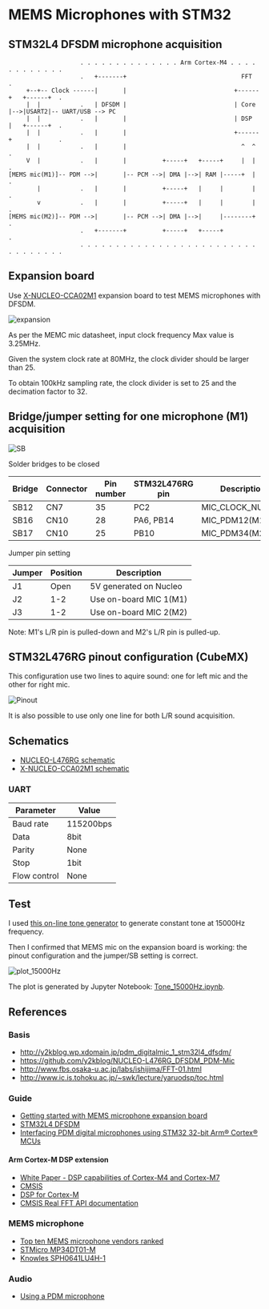 # MEMS Microphones with STM32

## STM32L4 DFSDM microphone acquisition

```
                    . . . . . . . . . . . . . . Arm Cortex-M4 . . . . . . . . . . . .
                    .   +-------+                                FFT                .
     +--+-- Clock ------|       |                              +------+   +------+  .
     |  |           .   | DFSDM |                              | Core |-->|USART2|-- UART/USB --> PC
     |  |           .   |       |                              | DSP  |   +------+  .
     |  |           .   |       |                              +------+             .
     |  |           .   |       |                                ^  ^               .
     V  |           .   |       |          +-----+   +-----+     |  |               .
[MEMS mic(M1)]-- PDM -->|       |-- PCM -->| DMA |-->| RAM |-----+  |               .
        |           .   |       |          +-----+   |     |        |               .
        v           .   |       |          +-----+   |     |        |               .
[MEMS mic(M2)]-- PDM -->|       |-- PCM -->| DMA |-->|     |--------+               .
                    .   +-------+          +-----+   +-----+                        .
                    . . . . . . . . . . . . . . . . . . . . . . . . . . . . . . . . .

```

## Expansion board

Use [X-NUCLEO-CCA02M1](http://www.st.com/en/ecosystems/x-nucleo-cca02m1.html) expansion board to test MEMS microphones with DFSDM.

![expansion](./MEMSMIC_expansion_board.jpg)

As per the MEMC mic datasheet, input clock frequency Max value is 3.25MHz.

Given the system clock rate at 80MHz, the clock divider should be larger than 25.

To obtain 100kHz sampling rate, the clock divider is set to 25 and the decimation factor to 32.

## Bridge/jumper setting for one microphone (M1) acquisition

![SB](./SB.jpg)

Solder bridges to be closed

|Bridge|Connector|Pin number|STM32L476RG pin|Description     |
|------|---------|----------|---------------|----------------|
|SB12  |CN7      |35        |PC2            |MIC_CLOCK_NUCLEO|
|SB16  |CN10     |28        |PA6, PB14      |MIC_PDM12(M1)   |
|SB17  |CN10     |25        |PB10           |MIC_PDM34(M2)   |

Jumper pin setting

|Jumper|Position|Description           |
|------|--------|----------------------|
|J1    |Open    |5V generated on Nucleo|
|J2    |1-2     |Use on-board MIC 1(M1)|
|J3    |1-2     |Use on-board MIC 2(M2)|

Note: M1's L/R pin is pulled-down and M2's L/R pin is pulled-up.

## STM32L476RG pinout configuration (CubeMX)

This configuration use two lines to aquire sound: one for left mic and the other for right mic.

![Pinout](./Pinout.jpg)

It is also possible to use only one line for both L/R sound acquisition.

## Schematics

- [NUCLEO-L476RG schematic](http://www.st.com/resource/en/schematic_pack/nucleo_64pins_sch.zip)
- [X-NUCLEO-CCA02M1 schematic](http://www.st.com/content/ccc/resource/technical/layouts_and_diagrams/schematic_pack/ae/8d/91/e9/14/bc/4f/0e/x-nucleo-cca02m1_schematic.pdf/files/x-nucleo-cca02m1_schematic.pdf/jcr:content/translations/en.x-nucleo-cca02m1_schematic.pdf)

### UART

|Parameter   |Value    |
|------------|---------|
|Baud rate   |115200bps|
|Data        |8bit     |
|Parity      |None     |
|Stop        |1bit     |
|Flow control|None     |

## Test

I used [this on-line tone generator](http://www.szynalski.com/tone-generator/) to generate constant tone at 15000Hz frequency.

Then I confirmed that MEMS mic on the expansion board is working: the pinout configuration and the jumper/SB setting is correct.

![plot_15000Hz](plot_15000Hz.jpg)

The plot is generated by Jupyter Notebook: [Tone_15000Hz.ipynb](./Tone_15000Hz.ipynb).

## References

### Basis

- http://y2kblog.wp.xdomain.jp/pdm_digitalmic_1_stm32l4_dfsdm/
- https://github.com/y2kblog/NUCLEO-L476RG_DFSDM_PDM-Mic
- http://www.fbs.osaka-u.ac.jp/labs/ishijima/FFT-01.html
- http://www.ic.is.tohoku.ac.jp/~swk/lecture/yaruodsp/toc.html

### Guide

- [Getting started with MEMS microphone expansion board](http://www.st.com/content/ccc/resource/technical/document/user_manual/88/5d/3e/6d/9c/ae/42/de/DM00187403.pdf/files/DM00187403.pdf/jcr:content/translations/en.DM00187403.pdf)
- [STM32L4 DFSDM](http://www.st.com/content/ccc/resource/training/technical/product_training/96/b6/2b/ea/72/3f/4e/d5/STM32L4_System_DFSDM.pdf/files/STM32L4_System_DFSDM.pdf/jcr:content/translations/en.STM32L4_System_DFSDM.pdf)
- [Interfacing PDM digital microphones
 using STM32 32-bit Arm® Cortex® MCUs](http://comm.eefocus.com/media/download/index/id-1014142)

#### Arm Cortex-M DSP extension

- [White Paper - DSP capabilities of Cortex-M4 and Cortex-M7](https://community.arm.com/cfs-file/__key/telligent-evolution-components-attachments/01-2142-00-00-00-00-73-48/ARM-white-paper-_2D00_-DSP-capabilities-of-Cortex_2D00_M4-and-Cortex_2D00_M7.pdf)
- [CMSIS](http://www2.keil.com/mdk5/cmsis/)
- [DSP for Cortex-M](https://developer.arm.com/technologies/dsp/dsp-for-cortex-m)
- [CMSIS Real FFT API documentation](https://www.keil.com/pack/doc/CMSIS/DSP/html/group__RealFFT.html)

### MEMS microphone

- [Top ten MEMS microphone vendors ranked](https://www.edn.com/electronics-blogs/20-20khz/4431541/Top-ten-MEMS-microphone-vendors-ranked)
- [STMicro MP34DT01-M](http://www.st.com/resource/en/datasheet/mp34dt01-m.pdf)
- [Knowles SPH0641LU4H-1](http://www.knowles.com/jpn/content/download/5990/105795/version/1/file/SPH0641LU4H-1.pdf)

### Audio

- [Using a PDM microphone](https://curiouser.cheshireeng.com/2014/11/04/using-a-pdm-microphone/)
